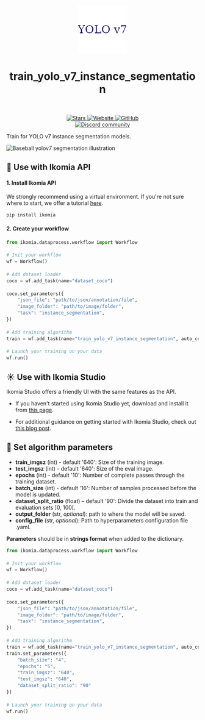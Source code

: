<div align="center">
  <img src="https://raw.githubusercontent.com/Ikomia-hub/train_yolo_v7_instance_segmentation/main/icons/yolov7.png" alt="Algorithm icon">
  <h1 align="center">train_yolo_v7_instance_segmentation</h1>
</div>
<br />
<p align="center">
    <a href="https://github.com/Ikomia-hub/train_yolo_v7_instance_segmentation">
        <img alt="Stars" src="https://img.shields.io/github/stars/Ikomia-hub/train_yolo_v7_instance_segmentation">
    </a>
    <a href="https://app.ikomia.ai/hub/">
        <img alt="Website" src="https://img.shields.io/website/http/app.ikomia.ai/en.svg?down_color=red&down_message=offline&up_message=online">
    </a>
    <a href="https://github.com/Ikomia-hub/train_yolo_v7_instance_segmentation/blob/main/LICENSE.md">
        <img alt="GitHub" src="https://img.shields.io/github/license/Ikomia-hub/train_yolo_v7_instance_segmentation.svg?color=blue">
    </a>    
    <br>
    <a href="https://discord.com/invite/82Tnw9UGGc">
        <img alt="Discord community" src="https://img.shields.io/badge/Discord-white?style=social&logo=discord">
    </a> 
</p>

Train for YOLO v7 instance segmentation models.

![Baseball yolov7 segmentation illustration](https://github.com/WongKinYiu/yolov7/raw/main/figure/mask.png)

## :rocket: Use with Ikomia API

#### 1. Install Ikomia API

We strongly recommend using a virtual environment. If you're not sure where to start, we offer a tutorial [here](https://www.ikomia.ai/blog/a-step-by-step-guide-to-creating-virtual-environments-in-python).

```sh
pip install ikomia
```

#### 2. Create your workflow
```python
from ikomia.dataprocess.workflow import Workflow

# Init your workflow
wf = Workflow()    

# Add dataset loader
coco = wf.add_task(name="dataset_coco")

coco.set_parameters({
    "json_file": "path/to/json/annotation/file",
    "image_folder": "path/to/image/folder",
    "task": "instance_segmentation",
}) 

# Add training algorithm
train = wf.add_task(name="train_yolo_v7_instance_segmentation", auto_connect=True)

# Launch your training on your data
wf.run()
```

## :sunny: Use with Ikomia Studio

Ikomia Studio offers a friendly UI with the same features as the API.

- If you haven't started using Ikomia Studio yet, download and install it from [this page](https://www.ikomia.ai/studio).

- For additional guidance on getting started with Ikomia Studio, check out [this blog post](https://www.ikomia.ai/blog/how-to-get-started-with-ikomia-studio).

## :pencil: Set algorithm parameters

- **train_imgsz** (int) - default '640': Size of the training image.
- **test_imgsz** (int) - default '640': Size of the eval image.
- **epochs** (int) - default '10': Number of complete passes through the training dataset.
- **batch_size** (int) - default '16': Number of samples processed before the model is updated.
- **dataset_split_ratio** (float) – default '90': Divide the dataset into train and evaluation sets ]0, 100[.
- **output_folder** (str, *optional*): path to where the model will be saved. 
- **config_file** (str, *optional*): Path to hyperparameters configuration file .yaml. 

**Parameters** should be in **strings format**  when added to the dictionary.


```python
from ikomia.dataprocess.workflow import Workflow

# Init your workflow
wf = Workflow()    

# Add dataset loader
coco = wf.add_task(name="dataset_coco")

coco.set_parameters({
    "json_file": "path/to/json/annotation/file",
    "image_folder": "path/to/image/folder",
    "task": "instance_segmentation",
}) 

# Add training algorithm
train = wf.add_task(name="train_yolo_v7_instance_segmentation", auto_connect=True)
train.set_parameters({
    "batch_size": "4",
    "epochs": "5",
    "train_imgsz": "640",
    "test_imgsz": "640",
    "dataset_split_ratio": "90"
})

# Launch your training on your data
wf.run()
```

